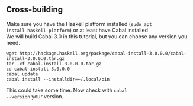 ## Cross-building
Make sure you have the Haskell platform installed (<code>sudo apt install haskell-platform</code>) or at least have Cabal installed<br>
We will build Cabal 3.0 in this tutorial, but you can choose any version you need.
```
wget http://hackage.haskell.org/package/cabal-install-3.0.0.0/cabal-install-3.0.0.0.tar.gz
tar -xf cabal-install-3.0.0.0.tar.gz
cd cabal-install-3.0.0.0
cabal update
cabal install --installdir=~/.local/bin
```
This could take some time. Now check with <code>cabal --version</code> your version.
